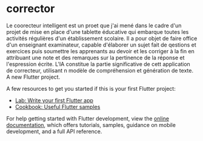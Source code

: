 # corrector
Le coorecteur intelligent est un proet que j'ai mené dans le cadre d'un projet de mise en place d'une tablette éducative qui embarque toutes les activités régulières d'un établissement scolaire. Il a pour objet de faire office d'un enseignant examinateur, capable d'élaborer un sujet fait de qestions et exercices puis soumettre les apprenants au devoir et les corriger à la fin en attribuant une note et des remarques sur la pertinence de la réponse et l'espression écrite.
L'IA constitue la partie significative de cett application de correcteur, utilisant n modèle de compréhension et génération de texte.
A new Flutter project.


A few resources to get you started if this is your first Flutter project:

- [Lab: Write your first Flutter app](https://docs.flutter.dev/get-started/codelab)
- [Cookbook: Useful Flutter samples](https://docs.flutter.dev/cookbook)

For help getting started with Flutter development, view the
[online documentation](https://docs.flutter.dev/), which offers tutorials,
samples, guidance on mobile development, and a full API reference.
